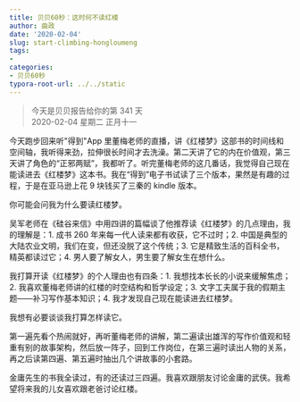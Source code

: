 ```yaml
---
title: 贝贝60秒：这时何不读红楼
author: 曲政
date: '2020-02-04'
slug: start-climbing-hongloumeng
tags:
- 
categories:
- 贝贝60秒
typora-root-url: ../../static
---
```

> 今天是贝贝报告给你的第 341 天   
> 2020-02-04 星期二 正月十一

今天跑步回来听"得到"App 里董梅老师的直播，讲《红楼梦》这部书的时间线和空间轴，我听得来劲，拉伸很长时间才去洗澡。第二天讲了它的内在价值观，第三天讲了角色的“正邪两赋”，我都听了。听完董梅老师的这几番话，我觉得自己现在能读进去《红楼梦》这本书。我在“得到”电子书试读了三个版本，果然是有趣的过程，于是在亚马逊上花 9 块钱买了三秦的 kindle 版本。

你可能会问我为什么要读红楼梦。

吴军老师在《硅谷来信》中用四讲的篇幅谈了他推荐读《红楼梦》的几点理由，我的理解是：1. 成书 260 年来每一代人读来都有收获，它不过时；2. 中国是典型的大陆农业文明，我们在变，但还没脱了这个传统；3. 它是精致生活的百科全书，精英都读过它；4. 男人要了解女人，男生要了解女生在想什么。

我打算开读《红楼梦》的个人理由也有四条：1. 我想找本长长的小说来缓解焦虑；2. 我喜欢董梅老师讲的红楼的时空结构和哲学设定；3. 文字工夫属于我的假期主题——补习写作基本知识；4. 我才发现自己现在能读进去红楼梦。

我想有必要谈谈我打算怎样读它。

第一遍先看个热闹就好，再听董梅老师的讲解，第二遍读出雄浑的写作价值观和轻重有别的故事架构，然后放一阵子，回到工作岗位，在第三遍时读出人物的关系，再之后读第四遍、第五遍时抽出几个讲故事的小套路。

金庸先生的书我全读过，有的还读过三四遍。我喜欢跟朋友讨论金庸的武侠。我希望将来我的儿女喜欢跟老爸讨论红楼。